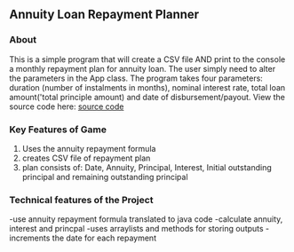 ## Annuity Loan Repayment Planner

### About
This is a simple program that will create a CSV file AND print to the console a monthly repayment plan for annuity loan. The user simply need to alter the parameters in the App class. The program takes four parameters: duration (number of instalments in months), nominal interest rate, total loan amount('total principle amount) and date of disbursement/payout. View the source code here: [source code](https://github.com/zevyirmiyahu/Loan-Repayment-Planner/tree/master/repayment-loan-planner/src/main/java/com/zevyirmiyahu)


### Key Features of Game

1. Uses the annuity repayment formula
2. creates CSV file of repayment plan
3. plan consists of: Date, Annuity, Principal, Interest, Initial outstanding principal and remaining outstanding principal


### Technical features of the Project

-use annuity repayment formula translated to java code
-calculate annuity, interest and princpal
-uses arraylists and methods for storing outputs
-increments the date for each repayment
